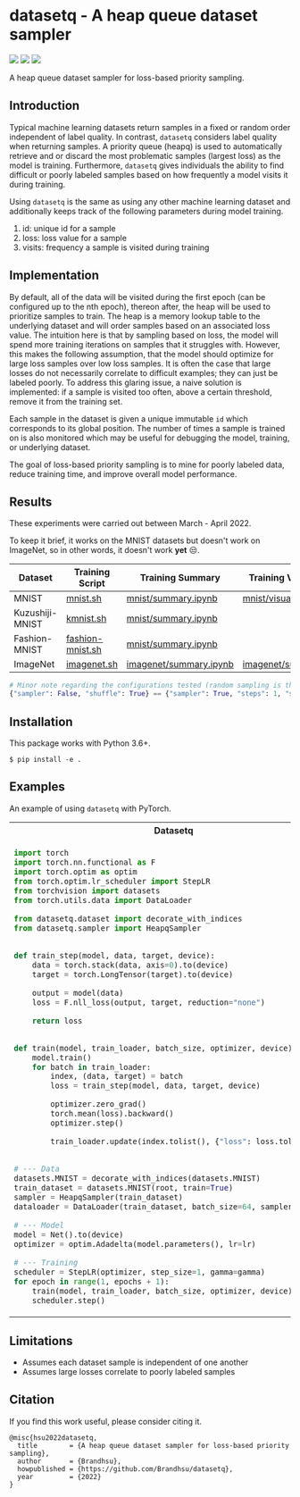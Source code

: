 # datasetq - A heap queue dataset sampler

<div>
<img src="https://badgen.net/badge/python/3.6+/blue">
<img src="https://badgen.net/github/license/brandhsu/datasetq">
<img src="https://badgen.net/badge/code%20style/black?color=black">
</div>

A heap queue dataset sampler for loss-based priority sampling.

## Introduction

Typical machine learning datasets return samples in a fixed or random order independent of label quality. In contrast, `datasetq` considers label quality when returning samples. A priority queue (heapq) is used to automatically retrieve and or discard the most problematic samples (largest loss) as the model is training. Furthermore, `datasetq` gives individuals the ability to find difficult or poorly labeled samples based on how frequently a model visits it during training.

Using `datasetq` is the same as using any other machine learning dataset and additionally keeps track of the following parameters during model training.

1. id: unique id for a sample
2. loss: loss value for a sample
3. visits: frequency a sample is visited during training

## Implementation

By default, all of the data will be visited during the first epoch (can be configured up to the nth epoch), thereon after, the heap will be used to prioritize samples to train. The heap is a memory lookup table to the underlying dataset and will order samples based on an associated loss value. The intuition here is that by sampling based on loss, the model will spend more training iterations on samples that it struggles with. However, this makes the following assumption, that the model should optimize for large loss samples over low loss samples. It is often the case that large losses do not necessarily correlate to difficult examples; they can just be labeled poorly. To address this glaring issue, a naive solution is implemented: if a sample is visited too often, above a certain threshold, remove it from the training set.

Each sample in the dataset is given a unique immutable `id` which corresponds to its global position. The number of times a sample is trained on is also monitored which may be useful for debugging the model, training, or underlying dataset.

The goal of loss-based priority sampling is to mine for poorly labeled data, reduce training time, and improve overall model performance.

## Results

These experiments were carried out between March - April 2022.

To keep it brief, it works on the MNIST datasets but doesn't work on ImageNet, so in other words, it doesn't work **yet** 😒.

| Dataset         | Training Script                                       | Training Summary                                            | Training Visualization                                            |
| --------------- | ----------------------------------------------------- | ----------------------------------------------------------- | ----------------------------------------------------------------- |
| MNIST           | [mnist.sh](benchmarks/mnist/mnist.sh)                 | [mnist/summary.ipynb](benchmarks/mnist/summary.ipynb)       | [mnist/visualization.ipynb](benchmarks/mnist/visualization.ipynb) |
| Kuzushiji-MNIST | [kmnist.sh](benchmarks/mnist/kmnist.sh)               | [mnist/summary.ipynb](benchmarks/mnist/summary.ipynb)       |                                                                   |
| Fashion-MNIST   | [fashion-mnist.sh](benchmarks/mnist/fashion_mnist.sh) | [mnist/summary.ipynb](benchmarks/mnist/summary.ipynb)       |                                                                   |
| ImageNet        | [imagenet.sh](benchmarks/imagenet/imagenet.sh)        | [imagenet/summary.ipynb](benchmarks/imagenet/summary.ipynb) | [imagenet/summary.ipynb](benchmarks/imagenet/summary.ipynb)       |

```python
# Minor note regarding the configurations tested (random sampling is the same as loss-priority sampling with steps=1)
{"sampler": False, "shuffle": True} == {"sampler": True, "steps": 1, "shuffle": True}
```

## Installation

This package works with Python 3.6+.

```shell
$ pip install -e .
```

## Examples

An example of using `datasetq` with PyTorch.

<table>
<tr>
<th>Datasetq</th>
<th>PyTorch</th>
</tr>
<tr>
<td>

```python
import torch
import torch.nn.functional as F
import torch.optim as optim
from torch.optim.lr_scheduler import StepLR
from torchvision import datasets
from torch.utils.data import DataLoader

from datasetq.dataset import decorate_with_indices
from datasetq.sampler import HeapqSampler


def train_step(model, data, target, device):
    data = torch.stack(data, axis=0).to(device)
    target = torch.LongTensor(target).to(device)

    output = model(data)
    loss = F.nll_loss(output, target, reduction="none")

    return loss


def train(model, train_loader, batch_size, optimizer, device):
    model.train()
    for batch in train_loader:
        index, (data, target) = batch
        loss = train_step(model, data, target, device)

        optimizer.zero_grad()
        torch.mean(loss).backward()
        optimizer.step()

        train_loader.update(index.tolist(), {"loss": loss.tolist()})


# --- Data
datasets.MNIST = decorate_with_indices(datasets.MNIST)
train_dataset = datasets.MNIST(root, train=True)
sampler = HeapqSampler(train_dataset)
dataloader = DataLoader(train_dataset, batch_size=64, sampler=sampler)

# --- Model
model = Net().to(device)
optimizer = optim.Adadelta(model.parameters(), lr=lr)

# --- Training
scheduler = StepLR(optimizer, step_size=1, gamma=gamma)
for epoch in range(1, epochs + 1):
    train(model, train_loader, batch_size, optimizer, device)
    scheduler.step()
```

</td>
<td>

```python
import torch
import torch.nn.functional as F
import torch.optim as optim
from torch.optim.lr_scheduler import StepLR
from torchvision import datasets
from torch.utils.data import DataLoader

# from datasetq.dataset import decorate_with_indices
# from datasetq.sampler import HeapqSampler


def train_step(model, data, target, device):
    data = torch.stack(data, axis=0).to(device)
    target = torch.LongTensor(target).to(device)

    output = model(data)
    loss = F.nll_loss(output, target, reduction="none")

    return loss


def train(model, train_loader, batch_size, optimizer, device):
    model.train()
    for batch in train_loader:
        data, target = batch
        loss = train_step(model, data, target, device)

        optimizer.zero_grad()
        torch.mean(loss).backward()
        optimizer.step()

        # train_loader.update(index.tolist(), {"loss": loss.tolist()})


# --- Data
# datasets.MNIST = decorate_with_indices(datasets.MNIST)
train_dataset = datasets.MNIST(root, train=True)
# sampler = HeapqSampler(train_dataset)
dataloader = DataLoader(train_dataset, batch_size=64)

# --- Model
model = Net().to(device)
optimizer = optim.Adadelta(model.parameters(), lr=lr)

# --- Training
scheduler = StepLR(optimizer, step_size=1, gamma=gamma)
for epoch in range(1, epochs + 1):
    train(model, train_loader, batch_size, optimizer, device)
    scheduler.step()
```

</td>
</tr>
</table>

## Limitations

- Assumes each dataset sample is independent of one another
- Assumes large losses correlate to poorly labeled samples

## Citation

If you find this work useful, please consider citing it.

```
@misc{hsu2022datasetq,
  title        = {A heap queue dataset sampler for loss-based priority sampling},
  author       = {Brandhsu},
  howpublished = {https://github.com/Brandhsu/datasetq},
  year         = {2022}
}
```
